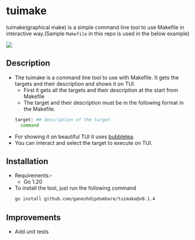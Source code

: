 # tuimake
tuimake(graphical make) is a simple command line tool to use Makefile in interactive way.(Sample `Makefile` in this repo is used in the below example)

![](https://github.com/ganeshdipdumbare/tuimake/blob/main/demo.gif)

## Description
- The tuimake is a command line tool to use with Makefile. It gets the targets and their description and shows it on TUI.
  - First it gets all the targets and their description at the start from Makefile
  - The target and their description must be in the following format in the Makefile.
  ```sh
  target: ## description of the target
    command
  ``` 
- For showing it on beautiful TUI it uses [bubbletea](https://github.com/charmbracelet/bubbletea).
- You can interact and select the target to execute on TUI.

## Installation
- Requirements:-
    - Go 1.20
- To install the tool, just run the following command
    ```bash
    go install github.com/ganeshdipdumbare/tuimake@v0.1.4
    ```
## Improvements
- Add unit tests 
